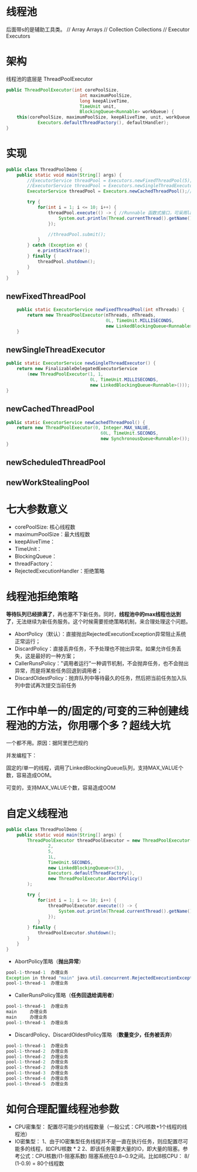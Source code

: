 # 线程池

后面带s的是辅助工具类。
// Array   Arrays
// Collection Collections
// Executor  Executors

# 架构

线程池的底层是 ThreadPoolExecutor

```java
public ThreadPoolExecutor(int corePoolSize,
                            int maximumPoolSize,
                            long keepAliveTime,
                            TimeUnit unit,
                            BlockingQueue<Runnable> workQueue) {
    this(corePoolSize, maximumPoolSize, keepAliveTime, unit, workQueue,
            Executors.defaultThreadFactory(), defaultHandler);
}
```

# 实现

```java
public class ThreadPoolDemo {
    public static void main(String[] args) {
        //ExecutorService threadPool = Executors.newFixedThreadPool(5); //一池固定数据线程
        //ExecutorService threadPool = Executors.newSingleThreadExecutor();//一池单个
        ExecutorService threadPool = Executors.newCachedThreadPool();//缓存

        try {
            for(int i = 1; i <= 10; i++) {
                threadPool.execute(() -> { //Runnable 函数式接口，可采用lamba表达式
                    System.out.println(Thread.currentThread().getName() + "\t 办理业务");
                });

                //threadPool.submit();
            }
        } catch (Exception e) {
            e.printStackTrace();
        } finally {
            threadPool.shutdown();
        }
    }
}
```

## newFixedThreadPool

```java
    public static ExecutorService newFixedThreadPool(int nThreads) {
        return new ThreadPoolExecutor(nThreads, nThreads,
                                      0L, TimeUnit.MILLISECONDS,
                                      new LinkedBlockingQueue<Runnable>());
    }
```

## newSingleThreadExecutor

```java
public static ExecutorService newSingleThreadExecutor() {
    return new FinalizableDelegatedExecutorService
        (new ThreadPoolExecutor(1, 1,
                                0L, TimeUnit.MILLISECONDS,
                                new LinkedBlockingQueue<Runnable>()));
}
```

## newCachedThreadPool

```java
public static ExecutorService newCachedThreadPool() {
    return new ThreadPoolExecutor(0, Integer.MAX_VALUE,
                                    60L, TimeUnit.SECONDS,
                                    new SynchronousQueue<Runnable>());
}
```

## newScheduledThreadPool

## newWorkStealingPool


# 七大参数意义

* corePoolSize: 核心线程数
* maximumPoolSize：最大线程数
* keepAliveTime：
* TimeUnit：
* BlockingQueue<Runnbale>：
* threadFactory：
* RejectedExecutionHandler：拒绝策略



# 线程池拒绝策略

**等待队列已经排满了**，再也塞不下新任务。同时，**线程池中的max线程也达到了**，无法继续为新任务服务。这个时候需要拒绝策略机制，来合理处理这个问题。

* AbortPolicy（默认）：直接抛出RejectedExecutionException异常阻止系统正常运行；
* DiscardPolicy：直接丢弃任务，不予处理也不抛出异常。如果允许任务丢失，这是最好的一种方案；
* CallerRunsPolicy："调用者运行"一种调节机制，不会抛弃任务，也不会抛出异常，而是将某些任务回退到调用者；
* DiscardOldestPolicy：抛弃队列中等待最久的任务，然后把当前任务加入队列中尝试再次提交当前任务

# 工作中单一的/固定的/可变的三种创建线程池的方法，你用哪个多？超线大坑

一个都不用。原因：据阿里巴巴规约

并发编程下：

固定的/单一的线程，调用了LinkedBlockingQueue队列，支持MAX_VALUE个数，容易造成OOM。

可变的，支持MAX_VALUE个数，容易造成OOM

# 自定义线程池

```java
public class ThreadPoolDemo {
    public static void main(String[] args) {
        ThreadPoolExecutor threadPoolExecutor = new ThreadPoolExecutor(
                2,
                5,
                1L,
                TimeUnit.SECONDS,
                new LinkedBlockingQueue<>(3),
                Executors.defaultThreadFactory(),
                new ThreadPoolExecutor.AbortPolicy()
        );

        try {
            for(int i = 1; i <= 10; i++) {
                threadPoolExecutor.execute(() -> {
                    System.out.println(Thread.currentThread().getName() + "\t 办理业务");
                });
            }
        } finally {
            threadPoolExecutor.shutdown();
        }
    }
}
```

* AbortPolicy策略（**抛出异常**）
```java
pool-1-thread-1	 办理业务
Exception in thread "main" java.util.concurrent.RejectedExecutionException: Task
pool-1-thread-1	 办理业务
```

* CallerRunsPolicy策略（**任务回退给调用者**）
```java
pool-1-thread-1	 办理业务
main	 办理业务
main	 办理业务
pool-1-thread-1	 办理业务
```

* DiscardPolicy、DiscardOldestPolicy策略 （**数量变少，任务被丢弃**）
```java
pool-1-thread-1	 办理业务
pool-1-thread-2	 办理业务
pool-1-thread-2	 办理业务
pool-1-thread-2	 办理业务
pool-1-thread-2	 办理业务
pool-1-thread-3	 办理业务
pool-1-thread-4	 办理业务
pool-1-thread-5	 办理业务
```

# 如何合理配置线程池参数
* CPU密集型：
    配置尽可能少的线程数量（一般公式：CPU核数+1个线程的线程池）
* IO密集型：
    1、由于IO密集型任务线程并不是一直在执行任务，则应配置尽可能多的线程，如CPU核数 * 2
    2、即该任务需要大量的IO，即大量的阻塞。参考公式：CPU核数/(1-阻塞系数)  阻塞系统在0.8~0.9之间。比如8核CPU： 8/ (1-0.9) = 80个线程数